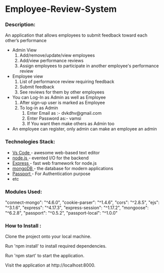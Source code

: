 # Employee-Review-System

 ### Description: ######
An application that allows employees to submit feedback toward each other’s performance

<ul>
  <li>Admin View
        <ol>
        <li>Add/remove/update/view employees</li>
        <li>Add/view performance reviews</li>
        <li>Assign employees to participate in another employee's performance review</li>
        </ol>
  </li>
   <li>Employee view
        <ol>
        <li>List of performance review requiring feedback</li>
        <li>Submit feedback</li>
        <li>See reviews for them by other employees</li>
        </ol>
  </li>
  <li>You can Log-In as Admin as well as Employee
        <ol>
        <li>After sign-up user is marked as Employee </li>
        <li>To log-in as Admin
            <ol>  
              <li>Enter Email as :- dvkdhv@gmail.com </li>
              <li>Enter Password as:- vamsi </li> 
              <li>If You want then make others as Admin too </li>
            </ol>
        </li>
        </ol>
  </li>
  <li>An employee can register, only admin can make an employee an admin</li>
</ul>



### Technologies Stack: ######
<ul>
  <li><a href="https://code.visualstudio.com/">Vs Code </a>- awesome web-based text editor </li>
  <li><a href="https://nodejs.org/en//">node.js </a>- evented I/O for the backend </li>
  <li><a href="https://expressjs.com/">Express </a>- fast web framework for node.js </li>
  <li><a href="https://www.mongodb.com/">mongoDB </a>- the database for modern applications </li>
  <li><a href="http://www.passportjs.org/">Passport </a>- For Authentication purpose </li>
  <li>etc </li>
</ul>

### Modules Used: ######

  "connect-mongo": "^4.6.0",
    "cookie-parser": "^1.4.6",
    "cors": "^2.8.5",
    "ejs": "^3.1.6",
    "express": "^4.17.3",
    "express-session": "^1.17.2",
    "mongoose": "^6.2.8",
    "passport": "^0.5.2",
    "passport-local": "^1.0.0"
 ### How to Install : ######
 
Clone the project onto your local machine.

Run 'npm install' to install required dependencies.

Run 'npm start' to start the application.

Visit the application at http://localhost:8000.


